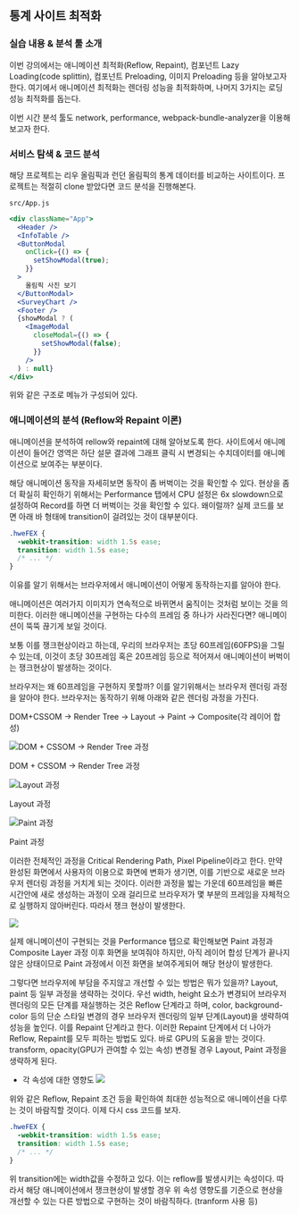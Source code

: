 ﻿## 통계 사이트 최적화

### 실습 내용 & 분석 툴 소개

이번 강의에서는 애니메이션 최적화(Reflow, Repaint), 컴포넌트 Lazy Loading(code splittin), 컴포넌트 Preloading, 이미지 Preloading 등을 알아보고자 한다. 여기에서 애니메이션 최적화는 렌더링 성능을 최적화하며, 나머지 3가지는 로딩 성능 최적화를 돕는다.

이번 시간 분석 툴도 network, performance, webpack-bundle-analyzer을 이용해보고자 한다.

### 서비스 탐색 & 코드 분석

해당 프로젝트는 리우 올림픽과 런던 올림픽의 통계 데이터를 비교하는 사이트이다.
프로젝트는 적절히 clone 받았다면 코드 분석을 진행해본다.

`src/App.js`

```jsx
<div className="App">
  <Header />
  <InfoTable />
  <ButtonModal
    onClick={() => {
      setShowModal(true);
    }}
  >
    올림픽 사진 보기
  </ButtonModal>
  <SurveyChart />
  <Footer />
  {showModal ? (
    <ImageModal
      closeModal={() => {
        setShowModal(false);
      }}
    />
  ) : null}
</div>
```

위와 같은 구조로 메뉴가 구성되어 있다.

### 애니메이션의 분석 (Reflow와 Repaint 이론)

애니메이션을 분석하여 rellow와 repaint에 대해 알아보도록 한다. 사이트에서 애니메이션이 들어간 영역은 하단 설문 결과에 그래프 클릭 시 변경되는 수치데이터를 애니메이션으로 보여주는 부분이다.

해당 애니메이션 동작을 자세히보면 동작이 좀 버벅이는 것을 확인할 수 있다. 현상을 좀 더 확실히 확인하기 위해서는 Performance 탭에서 CPU 설정은 6x slowdown으로 설정하여 Record를 하면 더 버벅이는 것을 확인할 수 있다. 왜이럴까? 실제 코드를 보면 아래 바 형태에 transition이 걸려있는 것이 대부분이다.

```css
.hweFEX {
  -webkit-transition: width 1.5s ease;
  transition: width 1.5s ease;
  /* ... */
}
```

이유를 알기 위해서는 브라우저에서 애니메이션이 어떻게 동작하는지를 알아야 한다.

애니메이션은 여러가지 이미지가 연속적으로 바뀌면서 움직이는 것처럼 보이는 것을 의미한다.
이러한 애니메이션을 구현하는 다수의 프레임 중 하나가 사라진다면? 애니메이션이 뚝뚝 끊기게 보일 것이다.

보통 이를 쟁크현상이라고 하는데, 우리의 브라우저는 초당 60프레임(60FPS)을 그릴 수 있는데,
이것이 초당 30프레임 혹은 20프레임 등으로 적어져서 애니메이션이 버벅이는 쟁크현상이 발생하는 것이다.

브라우저는 왜 60프레임을 구현하지 못할까? 이를 알기위해서는 브라우저 렌더링 과정을 알아야 한다.
브라우저는 동작하기 위해 아래와 같은 렌더링 과정을 가진다.

DOM+CSSOM → Render Tree → Layout → Paint → Composite(각 레이어 합성)

![DOM + CSSOM → Render Tree 과정](../../img/220713-1.png)

DOM + CSSOM → Render Tree 과정

![Layout 과정](../../img/220713-2.png)

Layout 과정

![Paint 과정](../../img/220713-3.png)

Paint 과정

이러한 전체적인 과정을 Critical Rendering Path, Pixel Pipeline이라고 한다.
만약 완성된 화면에서 사용자의 이용으로 화면에 변화가 생기면, 이를 기반으로 새로운 브라우저 렌더링 과정을 거치게 되는 것이다. 이러한 과정을 밟는 가운데 60프레임을 빠른 시간안에 새로 생성하는 과정이 오래 걸리므로 브라우저가 몇 부분의 프레임을 자체적으로 실행하지 않아버린다. 따라서 쟁크 현상이 발생한다.

![](../../img/220713-4.png)

실제 애니메이션이 구현되는 것을 Performance 탭으로 확인해보면 Paint 과정과 Composite Layer 과정 이후 화면을 보여줘야 하지만,
아직 레이어 합성 단계가 끝나지 않은 상태이므로 Paint 과정에서 이전 화면을 보여주게되어 해당 현상이 발생한다.

그렇다면 브라우저에 부담을 주지않고 개선할 수 있는 방법은 뭐가 있을까? Layout, paint 등 일부 과정을 생략하는 것이다.
우선 width, height 요소가 변경되어 브라우저 렌더링의 모든 단계를 재실행하는 것은 Reflow 단계라고 하며, color, background-color 등의 단순 스타일 변경의 경우 브라우저 렌더링의 일부 단계(Layout)을 생략하여 성능을 높인다. 이를 Repaint 단계라고 한다.
이러한 Repaint 단계에서 더 나아가 Reflow, Repaint를 모두 피하는 방법도 있다. 바로 GPU의 도움을 받는 것이다. transform, opacity(GPU가 관여할 수 있는 속성) 변경될 경우 Layout, Paint 과정을 생략하게 된다.

- 각 속성에 대한 영향도
  ![](../../img/220713-5.png)

위와 같은 Reflow, Repaint 조건 등을 확인하여 최대한 성능적으로 애니메이션을 다루는 것이 바람직할 것이다.
이제 다시 css 코드를 보자.

```css
.hweFEX {
  -webkit-transition: width 1.5s ease;
  transition: width 1.5s ease;
  /* ... */
}
```

위 transition에는 width값을 수정하고 있다. 이는 reflow를 발생시키는 속성이다.
따라서 해당 애니메이션에서 쟁크현상이 발생할 경우 위 속성 영향도를 기준으로 현상을 개선할 수 있는 다른 방법으로 구현하는 것이 바람직하다. (tranform 사용 등)
